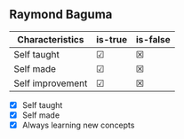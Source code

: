 ## Raymond Baguma

| Characteristics   | is-true | is-false |
| ----------------- | ------- | -------- |
| Self taught       | &#9745; | &#9746; |
| Self made         | &#9745; | &#9746; |
| Self improvement  | &#9745; | &#9746; |



 - [x]  Self taught
 - [x]  Self made
 - [x]  Always learning new concepts
